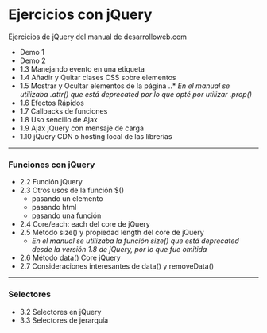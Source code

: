 # Ejercicios con jQuery

Ejercicios de jQuery del manual de desarrolloweb.com 

* Demo 1
* Demo 2
* 1.3 Manejando evento en una etiqueta <a>
* 1.4 Añadir y Quitar clases CSS sobre elementos
* 1.5 Mostrar y Ocultar elementos de la página
	..* _En el manual se utilizaba .attr() que está deprecated por lo que opté por utilizar .prop()_ 
* 1.6 Efectos Rápidos
* 1.7 Callbacks de funciones
* 1.8 Uso sencillo de Ajax
* 1.9 Ajax jQuery con mensaje de carga
* 1.10 jQuery CDN o hosting local de las librerías

---
### Funciones con jQuery

* 2.2 Función jQuery
* 2.3 Otros usos de la función $()
	* pasando un elemento
	* pasando html
	* pasando una función
* 2.4 Core/each: each del core de jQuery
* 2.5 Método size() y propiedad length del core de jQuery
	* _En el manual se  utilizaba la función size() que está deprecated desde la versión 1.8 de jQuery, por lo que fue omitida_
* 2.6 Método data() Core jQuery
* 2.7 Consideraciones interesantes de data() y removeData()

---
### Selectores

* 3.2 Selectores en jQuery
* 3.3 Selectores de jerarquía